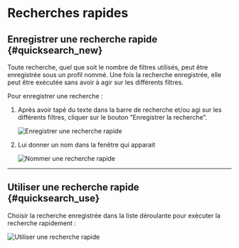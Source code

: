 # Recherches rapides

## Enregistrer une recherche rapide {#quicksearch_new}

Toute recherche, quel que soit le nombre de filtres utilisés, peut être enregistrée sous un profil nommé. Une fois la recherche enregistrée, elle peut être exécutée sans avoir à agir sur les différents filtres.

Pour enregistrer une recherche :

1. Après avoir tapé du texte dans la barre de recherche et/ou agi sur les différents filtres, cliquer sur le bouton “Enregistrer la recherche”.

    ![](/assets/search_quicksearch_save_button_fr.png "Enregistrer une recherche rapide")

2. Lui donner un nom dans la fenêtre qui apparait

    ![](/assets/search_quicksearch_save_popup_fr.png "Nommer une recherche rapide")

---

## Utiliser une recherche rapide {#quicksearch_use}

Choisir la recherche enregistrée dans la liste déroulante pour exécuter la recherche rapidement :

![](/assets/search_quicksearch_pick_fr.png "Utiliser une recherche rapide")

